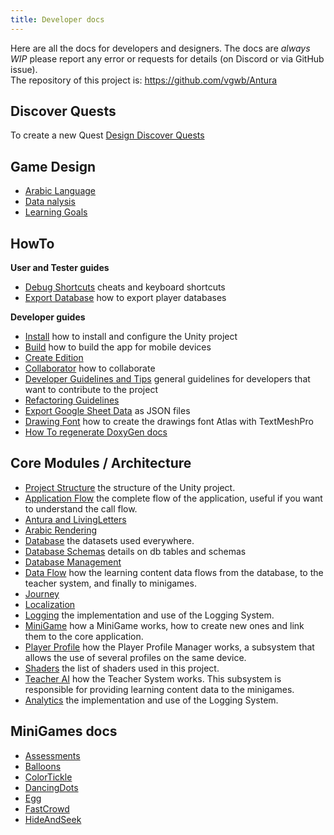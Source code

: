 ```yaml
---
title: Developer docs
---
```

Here are all the docs for developers and designers.
The docs are _always WIP_ please report any error or requests for details (on Discord or via GitHub issue).  
The repository of this project is: <https://github.com/vgwb/Antura>  

## Discover Quests
To create a new Quest [Design Discover Quests](DiscoverModule/index.md)  

## Game Design

- [Arabic Language](GameDesign/ArabicLanguage.md)
- [Data nalysis](GameDesign/DataAnalysis.md)
- [Learning Goals](GameDesign/LearningGoals.md)

## HowTo
**User and Tester guides**

- [Debug Shortcuts](HowTo/DebugShortcuts.md) cheats and keyboard shortcuts
- [Export Database](HowTo/ExportPlayerDatabase.md) how to export player databases

**Developer guides**

- [Install](HowTo/INSTALL.md) how to install and configure the Unity project
- [Build](HowTo/Build.md) how to build the app for mobile devices
- [Create Edition](HowTo/CreateEdition.md)
- [Collaborator](HowTo/Collaborator.md) how to collaborate
- [Developer Guidelines and Tips](HowTo/DeveloperGuidelines.md) general guidelines for developers that want to contribute to the project
- [Refactoring Guidelines](HowTo/RefactoringGuidelines.md)
- [Export Google Sheet Data](HowTo/ExportGoogleSheetData.md) as JSON files
- [Drawing Font](HowTo/DrawingsFont.md) how to create the drawings font Atlas with TextMeshPro
- [How To regenerate DoxyGen docs](HowTo/APIDocsGeneration.md)

## Core Modules / Architecture

- [Project Structure](Modules/ProjectStructure.md) the structure of the Unity project.
- [Application Flow](Modules/ApplicationFlow.md) the complete flow of the application, useful if you want to understand the call flow.
- [Antura and LivingLetters](Modules/AnturaLivingLetters.md)
- [Arabic Rendering](Modules/ArabicRendering.md)
- [Database](Modules/Database.md) the datasets used everywhere.
- [Database Schemas](Modules/DatabaseSchemas.md) details on db tables and schemas
- [Database Management](Modules/DatabaseManagement.md)
- [Data Flow](Modules/DataFlow.md) how the learning content data flows from the database, to the teacher system, and finally to minigames.
- [Journey](Modules/Journey.md)
- [Localization](Modules/Localization.md)
- [Logging](Modules/Logging.md) the implementation and use of the Logging System.
- [MiniGame](Modules/MiniGame.md) how a MiniGame works, how to create new ones and link them to the core application.
- [Player Profile](Modules/PlayerProfile.md) how the Player Profile Manager works, a subsystem that allows the use of several profiles on the same device.
- [Shaders](Modules/Shaders.md) the list of shaders used in this project.
- [Teacher AI](Modules/Teacher.md) how the Teacher System works. This subsystem is responsible for providing learning content data to the minigames.
- [Analytics](Modules/Analytics.md) the implementation and use of the Logging System.

## MiniGames docs

- [Assessments](Minigames/Assessments.md)
- [Balloons](Minigames/Balloons.md)
- [ColorTickle](Minigames/ColorTickle.md)
- [DancingDots](Minigames/DancingDots.md)
- [Egg](Minigames/Egg.md)
- [FastCrowd](Minigames/FastCrowd.md)
- [HideAndSeek](Minigames/HideAndSeek.md)
